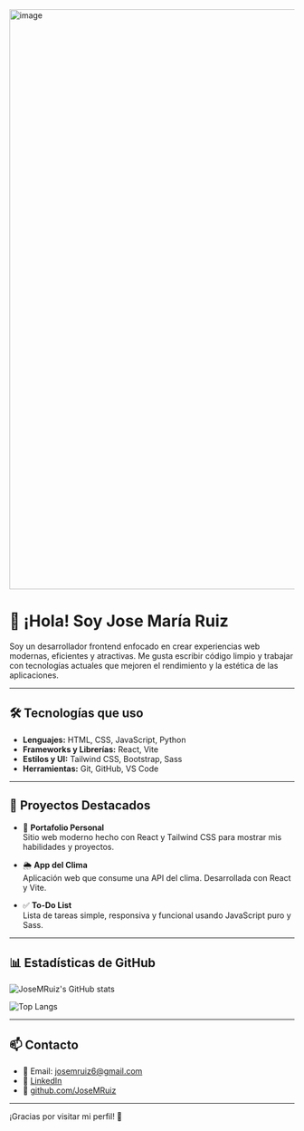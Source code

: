 <img width="1536" height="1024" alt="image" src="https://github.com/user-attachments/assets/1d745005-169f-47c3-a6bd-d818dbf6b94a" />



# 👋 ¡Hola! Soy Jose María Ruiz

Soy un desarrollador frontend enfocado en crear experiencias web modernas, eficientes y atractivas. Me gusta escribir código limpio y trabajar con tecnologías actuales que mejoren el rendimiento y la estética de las aplicaciones.

---

## 🛠️ Tecnologías que uso

- **Lenguajes:** HTML, CSS, JavaScript, Python  
- **Frameworks y Librerías:** React, Vite  
- **Estilos y UI:** Tailwind CSS, Bootstrap, Sass  
- **Herramientas:** Git, GitHub, VS Code

---

## 🚀 Proyectos Destacados

- 🔗 **Portafolio Personal**  
  Sitio web moderno hecho con React y Tailwind CSS para mostrar mis habilidades y proyectos.

- 🌦️ **App del Clima**  
  Aplicación web que consume una API del clima. Desarrollada con React y Vite.

- ✅ **To-Do List**  
  Lista de tareas simple, responsiva y funcional usando JavaScript puro y Sass.

---

## 📊 Estadísticas de GitHub

![JoseMRuiz's GitHub stats](https://github-readme-stats.vercel.app/api?username=JoseMRuiz&show_icons=true&theme=radical)

![Top Langs](https://github-readme-stats.vercel.app/api/top-langs/?username=JoseMRuiz&layout=compact&theme=radical)

---

## 📫 Contacto

- 📧 Email: josemruiz6@gmail.com 
- 💼 [LinkedIn](https://www.linkedin.com/in/jose-maria-ruiz-998322271/)
- 🐙 [github.com/JoseMRuiz](https://github.com/JoseMRuiz)

---

¡Gracias por visitar mi perfil! 🚀
